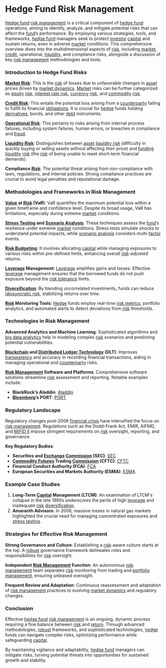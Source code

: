# Hedge Fund Risk Management

[Hedge fund](../h/hedge_fund.md) [risk management](../r/risk_management.md) is a critical component of [hedge fund](../h/hedge_fund.md) operations, aiming to identify, analyze, and mitigate potential risks that can affect the [fund](../f/fund.md)’s performance. By employing various strategies, tools, and frameworks, [hedge fund](../h/hedge_fund.md) managers seek to protect [investor](../i/investor.md) [capital](../c/capital.md) and sustain returns, even in adverse [market](../m/market.md) conditions. This comprehensive overview dives into the multidimensional aspects of [risk](../r/risk.md), including [market](../m/market.md), [credit](../c/credit.md), operational, [liquidity](../l/liquidity.md), and compliance risks, alongside a discussion of key [risk management](../r/risk_management.md) methodologies and tools.

### Introduction to Hedge Fund Risks

**[Market Risk](../m/market_risk.md)**: This is the [risk](../r/risk.md) of losses due to unfavorable changes in [asset](../a/asset.md) prices driven by [market dynamics](../m/market_dynamics.md). [Market](../m/market.md) risks can be further categorized as [equity](../e/equity.md) [risk](../r/risk.md), [interest rate risk](../i/interest_rate_risk.md), [currency](../c/currency.md) [risk](../r/risk.md), and [commodity](../c/commodity.md) [risk](../r/risk.md).

**[Credit Risk](../c/credit_risk.md)**: This entails the potential loss arising from a [counterparty](../c/counterparty.md) failing to fulfill its financial [obligations](../o/obligation.md). It is crucial for [hedge](../h/hedge.md) funds holding [derivatives](../d/derivatives.md), bonds, and other [debt](../d/debt.md) instruments.

**[Operational Risk](../o/operational_risk.md)**: This pertains to risks arising from internal process failures, including system failures, human errors, or breaches in compliance and [fraud](../f/fraud.md).

**[Liquidity Risk](../l/liquidity_risk.md)**: Distinguishes between [asset](../a/asset.md) [liquidity risk](../l/liquidity_risk.md) (difficulty in quickly buying or selling assets without affecting their price) and [funding liquidity](../f/funding_liquidity.md) [risk](../r/risk.md) (the [risk](../r/risk.md) of being unable to meet short-term financial demands).

**Compliance [Risk](../r/risk.md)**: The potential threat arising from non-compliance with laws, regulations, and internal policies. Strong compliance practices are crucial to avoid legal penalties and reputational damage.

### Methodologies and Frameworks in Risk Management

**[Value](../v/value.md) at [Risk](../r/risk.md) (VaR)**: VaR quantifies the maximum potential loss within a given timeframe and confidence level. Despite its broad usage, VaR has limitations, especially during extreme [market](../m/market.md) conditions.

**[Stress Testing](../s/stress_testing_in_trading.md) and [Scenario Analysis](../s/scenario_analysis.md)**: These techniques assess the [fund](../f/fund.md)’s resilience under extreme [market](../m/market.md) conditions. Stress tests simulate shocks to understand potential impacts, while [scenario analysis](../s/scenario_analysis.md) considers multi-[factor](../f/factor.md) events.

**[Risk Budgeting](../r/risk_budgeting.md)**: It involves allocating [capital](../c/capital.md) while managing exposures to various risks within pre-defined limits, enhancing overall [risk](../r/risk.md)-adjusted returns.

**[Leverage](../l/leverage.md) Management**: [Leverage](../l/leverage.md) amplifies gains and losses. Effective [leverage](../l/leverage.md) management ensures that the borrowed funds do not push exposure beyond the [risk tolerance](../r/risk_tolerance.md) limits.

**[Diversification](../d/diversification.md)**: By blending uncorrelated investments, funds can reduce [idiosyncratic risk](../i/idiosyncratic_risk.md), stabilizing returns over time.

**[Risk](../r/risk.md) Monitoring Tools**: [Hedge](../h/hedge.md) funds employ real-time [risk metrics](../r/risk_metrics.md), portfolio analytics, and automated alerts to detect deviations from [risk](../r/risk.md) thresholds.

### Technologies in Risk Management

**Advanced Analytics and Machine Learning**: Sophisticated algorithms and [big data analytics](../b/big_data_analytics_in_trading.md) help in modeling complex [risk](../r/risk.md) scenarios and predicting potential vulnerabilities.

**[Blockchain](../b/blockchain_in_trading.md) and [Distributed Ledger Technology](../d/distributed_ledger_technology.md) (DLT)**: Improves [transparency](../t/transparency.md) and accuracy in recording financial transactions, aiding in managing operational and [counterparty](../c/counterparty.md) risks.

**[Risk Management](../r/risk_management.md) Software and Platforms**: Comprehensive software solutions streamline [risk](../r/risk.md) assessment and reporting. Notable examples include:
- **BlackRock’s Aladdin**: [Aladdin](https://www.blackrock.com/aladdin)
- **[Bloomberg](../b/bloomberg.md)’s PORT**: [PORT](https://www.bloomberg.com/professional/product/port/)

### Regulatory Landscape

Regulatory changes post-2008 [financial crisis](../f/financial_crisis.md) have intensified the focus on [risk management](../r/risk_management.md). Regulations such as the Dodd-Frank Act, EMIR, AIFMD, and [MiFID II](../m/mifid_ii.md) impose stringent requirements on [risk](../r/risk.md) oversight, reporting, and governance.

**Key Regulatory Bodies**:
- **Securities and [Exchange](../e/exchange.md) [Commission](../c/commission.md) (SEC)**: [SEC](https://www.sec.gov/)
- **[Commodity Futures](../c/commodity_futures.md) Trading [Commission](../c/commission.md) (CFTC)**: [CFTC](https://www.cftc.gov/)
- **Financial Conduct Authority (FCA)**: [FCA](https://www.fca.org.uk/)
- **European Securities and Markets Authority (ESMA)**: [ESMA](https://www.esma.europa.eu/)

### Example Case Studies

1. **Long-Term [Capital](../c/capital.md) Management (LTCM)**: An examination of LTCM's collapse in the late 1990s underscores the perils of high [leverage](../l/leverage.md) and inadequate [risk](../r/risk.md) [diversification](../d/diversification.md).
2. **Amaranth Advisors**: In 2006, massive losses in natural gas markets highlighted the crucial need for managing concentrated exposures and [stress testing](../s/stress_testing_in_trading.md).

### Strategies for Effective Risk Management

**Strong Governance and Culture**: Establishing a [risk](../r/risk.md)-aware culture starts at the top. A [robust](../r/robust.md) governance framework delineates roles and responsibilities for [risk](../r/risk.md) oversight.

**Independent [Risk Management](../r/risk_management.md) Function**: An autonomous [risk management](../r/risk_management.md) team separates [risk](../r/risk.md) monitoring from trading and [portfolio management](../p/portfolio_management.md), ensuring unbiased oversight.

**Frequent Review and Adaptation**: Continuous reassessment and adaptation of [risk management](../r/risk_management.md) practices to evolving [market dynamics](../m/market_dynamics.md) and regulatory changes.

### Conclusion

Effective [hedge fund](../h/hedge_fund.md) [risk management](../r/risk_management.md) is an ongoing, dynamic process requiring a fine balance between [risk](../r/risk.md) and [return](../r/return.md). Through advanced methodologies, [robust](../r/robust.md) frameworks, and sophisticated technologies, [hedge](../h/hedge.md) funds can navigate complex risks, optimizing performance while safeguarding [capital](../c/capital.md).

By maintaining vigilance and adaptability, [hedge fund](../h/hedge_fund.md) managers can mitigate risks, turning potential threats into opportunities for sustained growth and stability.